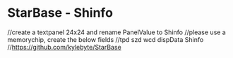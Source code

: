 # StarBase - Shinfo
//create a textpanel 24x24 and rename PanelValue to Shinfo
//please use a memorychip, create the below fields
//tpd szd wcd dispData Shinfo
//https://github.com/kylebyte/StarBase